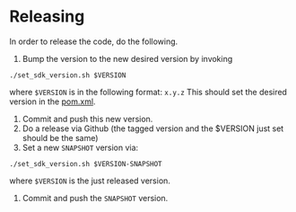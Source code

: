 # Releasing


In order to release the code, do the following.


1. Bump the version to the new desired version by invoking

```
./set_sdk_version.sh $VERSION
```
where `$VERSION` is in the following format: `x.y.z`
This should set the desired version in the [pom.xml](./concordium-sdk/pom.xml).

1. Commit and push this new version.
1. Do a release via Github (the tagged version and the $VERSION just set should be the same)
1. Set a new `SNAPSHOT` version via:
```
./set_sdk_version.sh $VERSION-SNAPSHOT
```
where `$VERSION` is the just released version.

1. Commit and push the `SNAPSHOT` version.

